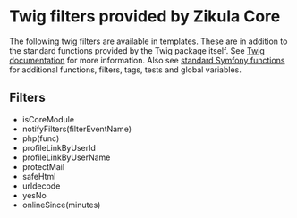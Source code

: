 # Twig filters provided by Zikula Core

The following twig filters are available in templates. These are in addition to the standard functions provided
by the Twig package itself. See [Twig documentation](https://twig.symfony.com) for more information.
Also see [standard Symfony functions](https://symfony.com/doc/current/reference/twig_reference.html) for additional
functions, filters, tags, tests and global variables.

## Filters

- isCoreModule
- notifyFilters(filterEventName)
- php(func)
- profileLinkByUserId
- profileLinkByUserName
- protectMail
- safeHtml
- urldecode
- yesNo
- onlineSince(minutes)
